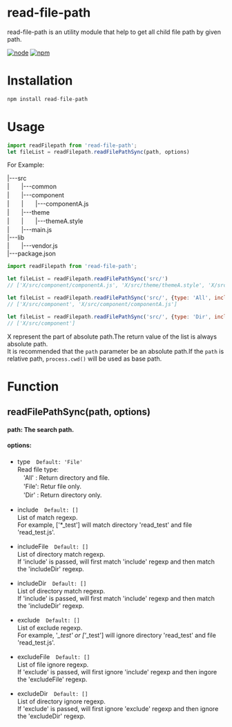 # read-file-path
read-file-path is an utility module that help to get all child file path by given path. 

[![node](https://img.shields.io/badge/node-v9.3.0-blue.svg)](https://nodejs.org/en/)
[![npm](https://img.shields.io/badge/npm-v5.5.1-blue.svg)](https://www.npmjs.com/package/read-file-path)

# Installation
```js
npm install read-file-path
```

# Usage

```js
import readFilepath from 'read-file-path';
let fileList = readFilepath.readFilePathSync(path, options)
```
For Example:  

|---src  
|　　|---common  
|　　|---component  
|　　|　　|---componentA.js  
|　　|---theme  
|　　|　　|---themeA.style  
|　　|---main.js  
|---lib  
|　　|---vendor.js  
|---package.json  
  
```js
import readFilepath from 'read-file-path';

let fileList = readFilepath.readFilePathSync('src/')
// ['X/src/component/componentA.js', 'X/src/theme/themeA.style', 'X/src/main.js'] 

let fileList = readFilepath.readFilePathSync('src/', {type: 'All', include: ['component*']})
// ['X/src/component', 'X/src/component/componentA.js'] 

let fileList = readFilepath.readFilePathSync('src/', {type: 'Dir', include: ['component*']})
// ['X/src/component'] 
```
X represent the part of absolute path.The return value of the list is always absolute path.  
It is recommended that the `path` parameter be an absolute path.If the `path` is relative path, `process.cwd()` will be used as base path.

# Function
## readFilePathSync(path, options)
#### path: The search path.  
#### options: 
* type　`Default: 'File'`  
Read file type:  
　'All' : Return directory and file.  
　'File': Retur file only.  
　'Dir' : Return directory only.
 
* include　`Default: []`  
List of match regexp.  
For example, ['\*_test'] will match directory 'read_test' and file 'read_test.js'.
* includeFile　`Default: []`  
List of directory match regexp.  
If 'include' is passed, will first match 'include' regexp and then match the 'includeDir' regexp.
* includeDir　`Default: []`  
List of directory match regexp.  
If 'include' is passed, will first match 'include' regexp and then match the 'includeDir' regexp.
* exclude　`Default: []`  
List of exclude regexp.  
For example, '*_test' or ['*_test'] will ignore directory 'read_test' and file 'read_test.js'.
* excludeFile　`Default: []`  
List of file ignore regexp.  
If 'exclude' is passed, will first ignore 'include' regexp and then ingore the 'excludeFile' regexp.
* excludeDir　`Default: []`  
List of directory ignore regexp.  
If 'exclude' is passed, will first ignore 'exclude' regexp and then ignore the 'excludeDir' regexp.
